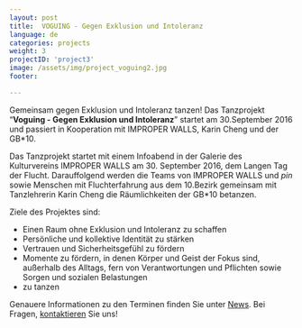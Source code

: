 ```yaml
---
layout: post
title:  VOGUING - Gegen Exklusion und Intoleranz
language: de
categories: projects
weight: 3
projectID: 'project3'
image: /assets/img/project_voguing2.jpg
footer:

---
```


Gemeinsam gegen Exklusion und Intoleranz tanzen! Das Tanzprojekt “**Voguing - Gegen Exklusion und Intoleranz**” startet am 30.September 2016 und passiert in Kooperation mit IMPROPER WALLS, Karin Cheng und der GB*10.

Das Tanzprojekt startet mit einem Infoabend in der Galerie des Kulturvereins IMPROPER WALLS am 30. September 2016, dem Langen Tag der Flucht. Darauffolgend werden die Teams von IMPROPER WALLS und *pin* sowie Menschen mit Fluchterfahrung aus dem 10.Bezirk gemeinsam mit Tanzlehrerin Karin Cheng die Räumlichkeiten der GB*10 betanzen.

Ziele des Projektes sind:

+ Einen Raum ohne Exklusion und Intoleranz zu schaffen
+ Persönliche und kollektive Identität zu stärken
+ Vertrauen und Sicherheitsgefühl zu fördern
+ Momente zu fördern, in denen Körper und Geist der Fokus sind, außerhalb des Alltags, fern von Verantwortungen und Pflichten sowie Sorgen und sozialen Belastungen
+ zu tanzen

Genauere Informationen zu den Terminen finden Sie unter <a class='scroll-on-page-link' href='#start'>News</a>. Bei Fragen, <a class='scroll-on-page-link' href='#contact'>kontaktieren</a> Sie uns!
